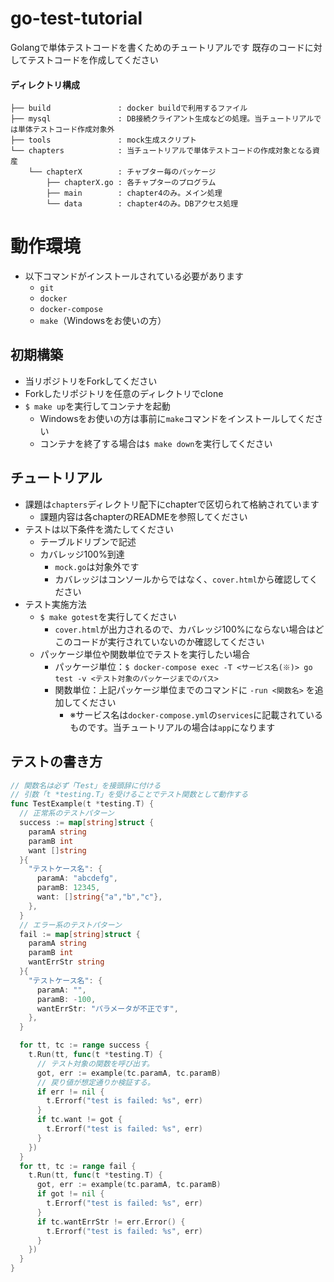 # go-test-tutorial
Golangで単体テストコードを書くためのチュートリアルです
既存のコードに対してテストコードを作成してください

#### ディレクトリ構成
```shell
├── build               : docker buildで利用するファイル
├── mysql               : DB接続クライアント生成などの処理。当チュートリアルでは単体テストコード作成対象外
├── tools               : mock生成スクリプト
└── chapters            : 当チュートリアルで単体テストコードの作成対象となる資産
    └── chapterX        : チャプター毎のパッケージ
        ├── chapterX.go : 各チャプターのプログラム
        ├── main        : chapter4のみ。メイン処理
        └── data        : chapter4のみ。DBアクセス処理
```
# 動作環境
- 以下コマンドがインストールされている必要があります
  - `git`
  - `docker`
  - `docker-compose`
  - `make`（Windowsをお使いの方）

## 初期構築
- 当リポジトリをForkしてください
- Forkしたリポジトリを任意のディレクトリでclone
- `$ make up`を実行してコンテナを起動
  - Windowsをお使いの方は事前に`make`コマンドをインストールしてください
  - コンテナを終了する場合は`$ make down`を実行してください

## チュートリアル
- 課題は`chapters`ディレクトリ配下にchapterで区切られて格納されています
  - 課題内容は各chapterのREADMEを参照してください
- テストは以下条件を満たしてください
  - テーブルドリブンで記述
  - カバレッジ100%到達
    - `mock.go`は対象外です
    - カバレッジはコンソールからではなく、`cover.html`から確認してください
- テスト実施方法
  - `$ make gotest`を実行してください
    - `cover.html`が出力されるので、カバレッジ100%にならない場合はどこのコードが実行されていないのか確認してください
  - パッケージ単位や関数単位でテストを実行したい場合
    - パッケージ単位：`$ docker-compose exec -T <サービス名(※)> go test -v <テスト対象のパッケージまでのパス>`
    - 関数単位：上記パッケージ単位までのコマンドに `-run <関数名>` を追加してください
      - ※サービス名は`docker-compose.yml`の`services`に記載されているものです。当チュートリアルの場合は`app`になります

## テストの書き方
```go
// 関数名は必ず「Test」を接頭辞に付ける
// 引数「t *testing.T」を受けることでテスト関数として動作する
func TestExample(t *testing.T) {
  // 正常系のテストパターン
  success := map[string]struct {
    paramA string
    paramB int
    want []string
  }{
    "テストケース名": {
      paramA: "abcdefg",
      paramB: 12345,
      want: []string{"a","b","c"},
    },
  }
  // エラー系のテストパターン
  fail := map[string]struct {
    paramA string
    paramB int
    wantErrStr string
  }{
    "テストケース名": {
      paramA: "",
      paramB: -100,
      wantErrStr: "パラメータが不正です",
    },
  }

  for tt, tc := range success {
    t.Run(tt, func(t *testing.T) {
      // テスト対象の関数を呼び出す。
      got, err := example(tc.paramA, tc.paramB)
      // 戻り値が想定通りか検証する。
      if err != nil {
        t.Errorf("test is failed: %s", err)
      }
      if tc.want != got {
        t.Errorf("test is failed: %s", err)
      }
    })
  }
  for tt, tc := range fail {
    t.Run(tt, func(t *testing.T) {
      got, err := example(tc.paramA, tc.paramB)
      if got != nil {
        t.Errorf("test is failed: %s", err)
      }
      if tc.wantErrStr != err.Error() {
        t.Errorf("test is failed: %s", err)
      }
    })
  }
}
```

